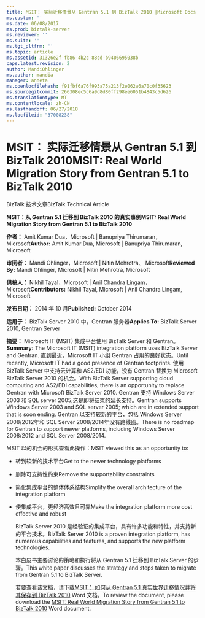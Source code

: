 ```yaml
---
title: MSIT： 实际迁移情景从 Gentran 5.1 到 BizTalk 2010 |Microsoft Docs
ms.custom: ''
ms.date: 06/08/2017
ms.prod: biztalk-server
ms.reviewer: ''
ms.suite: ''
ms.tgt_pltfrm: ''
ms.topic: article
ms.assetid: 31326e2f-fb86-4b2c-88cd-b9406695038b
caps.latest.revision: 2
author: MandiOhlinger
ms.author: mandia
manager: anneta
ms.openlocfilehash: f91fbf6a76f993a75a213f2e062a6a70c0f35623
ms.sourcegitcommit: 266308ec5c6a9d8d80ff298ee6051b4843c5d626
ms.translationtype: MT
ms.contentlocale: zh-CN
ms.lasthandoff: 06/27/2018
ms.locfileid: "37008238"
---
```

# <a name="msit-real-world-migration-story-from-gentran-51-to-biztalk-2010"></a><span data-ttu-id="815ac-102">MSIT： 实际迁移情景从 Gentran 5.1 到 BizTalk 2010</span><span class="sxs-lookup"><span data-stu-id="815ac-102">MSIT: Real World Migration Story from Gentran 5.1 to BizTalk 2010</span></span>
<span data-ttu-id="815ac-103">BizTalk 技术文章</span><span class="sxs-lookup"><span data-stu-id="815ac-103">BizTalk Technical Article</span></span>  
  
 <span data-ttu-id="815ac-104">**MSIT：从 Gentran 5.1 迁移到 BizTalk 2010 的真实事例**</span><span class="sxs-lookup"><span data-stu-id="815ac-104">**MSIT: Real World Migration Story from Gentran 5.1 to BizTalk 2010**</span></span>  
  
 <span data-ttu-id="815ac-105">**作者：** Amit Kumar Dua，Microsoft &#124; Banupriya Thirumaran，Microsoft</span><span class="sxs-lookup"><span data-stu-id="815ac-105">**Author:** Amit Kumar Dua, Microsoft  &#124;  Banupriya Thirumaran, Microsoft</span></span>  
  
 <span data-ttu-id="815ac-106">**审阅者：** Mandi Ohlinger，Microsoft &#124; Nitin Mehrotra、 Microsoft</span><span class="sxs-lookup"><span data-stu-id="815ac-106">**Reviewed By:** Mandi Ohlinger, Microsoft  &#124;  Nitin Mehrotra, Microsoft</span></span>  
  
 <span data-ttu-id="815ac-107">**供稿人：** Nikhil Tayal，Microsoft &#124; Anil Chandra Lingam，Microsoft</span><span class="sxs-lookup"><span data-stu-id="815ac-107">**Contributors:** Nikhil Tayal, Microsoft  &#124;  Anil Chandra Lingam, Microsoft</span></span>  
  
 <span data-ttu-id="815ac-108">**发布日期：** 2014 年 10 月</span><span class="sxs-lookup"><span data-stu-id="815ac-108">**Published:** October 2014</span></span>  
  
 <span data-ttu-id="815ac-109">**适用于：** BizTalk Server 2010 中，Gentran 服务器</span><span class="sxs-lookup"><span data-stu-id="815ac-109">**Applies To:** BizTalk Server 2010, Gentran Server</span></span>  
  
 <span data-ttu-id="815ac-110">**摘要：** Microsoft IT (MSIT) 集成平台使用 BizTalk Server 和 Gentran。</span><span class="sxs-lookup"><span data-stu-id="815ac-110">**Summary:** The Microsoft IT (MSIT) integration platform uses BizTalk Server and Gentran.</span></span> <span data-ttu-id="815ac-111">直到最近，Microsoft IT 小组 Gentran 占用的良好状态。</span><span class="sxs-lookup"><span data-stu-id="815ac-111">Until recently, Microsoft IT had a good presence of Gentran footprints.</span></span> <span data-ttu-id="815ac-112">使用 BizTalk Server 中支持云计算和 AS2/EDI 功能，没有 Gentran 替换为 Microsoft BizTalk Server 2010 的机会。</span><span class="sxs-lookup"><span data-stu-id="815ac-112">With BizTalk Server supporting cloud computing and AS2/EDI capabilities, there is an opportunity to replace Gentran with Microsoft BizTalk Server 2010.</span></span>  <span data-ttu-id="815ac-113">Gentran 支持 Windows Server 2003 和 SQL server 2005;这是即将结束的延长支持。</span><span class="sxs-lookup"><span data-stu-id="815ac-113">Gentran supports Windows Server 2003 and SQL server 2005; which are in extended support that is soon ending.</span></span> <span data-ttu-id="815ac-114">Gentran 以支持较新的平台，包括 Windows Server 2008/2012年和 SQL Server 2008/2014年没有路线图。</span><span class="sxs-lookup"><span data-stu-id="815ac-114">There is no roadmap for Gentran to support newer platforms, including Windows Server 2008/2012 and SQL Server 2008/2014.</span></span>  
  
 <span data-ttu-id="815ac-115">MSIT 以的机会的形式查看此操作：</span><span class="sxs-lookup"><span data-stu-id="815ac-115">MSIT viewed this as an opportunity to:</span></span>  
  
- <span data-ttu-id="815ac-116">转到较新的技术平台</span><span class="sxs-lookup"><span data-stu-id="815ac-116">Get to the newer technology platforms</span></span>  
  
- <span data-ttu-id="815ac-117">删除可支持性约束</span><span class="sxs-lookup"><span data-stu-id="815ac-117">Remove the supportability constraints</span></span>  
  
- <span data-ttu-id="815ac-118">简化集成平台的整体体系结构</span><span class="sxs-lookup"><span data-stu-id="815ac-118">Simplify the overall architecture of the integration platform</span></span>  
  
- <span data-ttu-id="815ac-119">使集成平台，更经济高效且可靠</span><span class="sxs-lookup"><span data-stu-id="815ac-119">Make the integration platform more cost effective and robust</span></span>  
  
  <span data-ttu-id="815ac-120">BizTalk Server 2010 是经验证的集成平台，具有许多功能和特性，并支持新的平台技术。</span><span class="sxs-lookup"><span data-stu-id="815ac-120">BizTalk Server 2010 is a proven integration platform, has numerous capabilities and features, and supports the new platform technologies.</span></span>  
  
  <span data-ttu-id="815ac-121">本白皮书主要讨论的策略和执行将从 Gentran 5.1 迁移到 BizTalk Server 的步骤。</span><span class="sxs-lookup"><span data-stu-id="815ac-121">This white paper discusses the strategy and steps taken to migrate from Gentran 5.1 to BizTalk Server.</span></span>  
  
  <span data-ttu-id="815ac-122">若要查看该文档，请下载[MSIT： 如何从 Gentran 5.1 真实世界迁移情况并将其保存到 BizTalk 2010](http://download.microsoft.com/download/6/D/E/6DEE8EE9-0F26-4991-8FE5-B0E5239C0980/Real%20World%20Migration%20Story%20from%20Gentran%20to%20BizTalk.docx) Word 文档。</span><span class="sxs-lookup"><span data-stu-id="815ac-122">To review the document, please download the [MSIT: Real World Migration Story from Gentran 5.1 to BizTalk 2010](http://download.microsoft.com/download/6/D/E/6DEE8EE9-0F26-4991-8FE5-B0E5239C0980/Real%20World%20Migration%20Story%20from%20Gentran%20to%20BizTalk.docx) Word document.</span></span>
